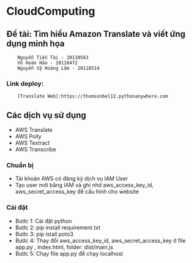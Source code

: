 # CloudComputing

## Đề tài: Tìm hiểu Amazon Translate và viết ứng dụng minh họa

        Nguyễn Tiến Tài - 20110563
        Võ Hoàn Hảo - 20110472
        Nguyễn Sỹ Hoàng Lâm - 20110514
        
### Link deploy: 
        [Translate Web]:https://thomsonbel12.pythonanywhere.com

## Các dịch vụ sử dụng

- AWS Translate
- AWS Polly
- AWS Textract
- AWS Transcribe

### Chuẩn bị
- Tài khoản AWS có đăng ký dịch vụ IAM User
- Tạo user mới bằng IAM và ghi nhớ aws_access_key_id, aws_secret_access_key để cấu hình cho website

### Cài đặt

- Bước 1: Cài đặt python
- Bước 2: pip install requirement.txt
- Bước 3: pip istall poto3
- Bước 4: Thay đổi aws_access_key_id, aws_secret_access_key ở file app.py , index.html, folder: dist/main.js
- Bước 5: Chạy file app.py để chạy localhost

